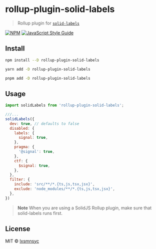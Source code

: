 # rollup-plugin-solid-labels

> Rollup plugin for [`solid-labels`](https://github.com/lxsmnsyc/solid-labels)

[![NPM](https://img.shields.io/npm/v/rollup-plugin-solid-labels.svg)](https://www.npmjs.com/package/rollup-plugin-solid-labels) [![JavaScript Style Guide](https://badgen.net/badge/code%20style/airbnb/ff5a5f?icon=airbnb)](https://github.com/airbnb/javascript)

## Install

```bash
npm install --D rollup-plugin-solid-labels
```

```bash
yarn add -D rollup-plugin-solid-labels
```

```bash
pnpm add -D rollup-plugin-solid-labels
```

## Usage

```js
import solidLabels from 'rollup-plugin-solid-labels';

///...
solidLabels({
  dev: true, // defaults to false
  disabled: {
    labels: {
      signal: true,
    },
    pragma: {
      '@signal': true,
    },
    ctf: {
      $signal: true,
    },
  },
  filter: {
    include: 'src/**/*.{ts,js,tsx,jsx}',
    exclude: 'node_modules/**/*.{ts,js,tsx,jsx}',
  },
})
```

> **Note**
> When you are using a SolidJS Rollup plugin, make sure that solid-labels runs first.

## License

MIT © [lxsmnsyc](https://github.com/lxsmnsyc)
